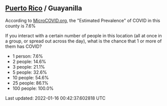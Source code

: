
## [Puerto Rico](/united-states/puerto-rico) / Guayanilla

According to [MicroCOVID.org](http://microcovid.org),
the "Estimated Prevalence" of COVID in this county is 7.6%

If you interact with a certain number of people in this location
(all at once in a group, or spread out across the day), what is the chance that
1 or more of them has COVID?

- 1 person: 7.6%
- 2 people: 14.6%
- 3 people: 21.1%
- 5 people: 32.6%
- 10 people: 54.6%
- 25 people: 86.1%
- 100 people: 100.0%

Last updated: 2022-01-16 00:42:37.602818 UTC
